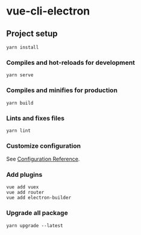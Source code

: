 # vue-cli-electron

## Project setup
```
yarn install
```

### Compiles and hot-reloads for development
```
yarn serve
```

### Compiles and minifies for production
```
yarn build
```

### Lints and fixes files
```
yarn lint
```

### Customize configuration
See [Configuration Reference](https://cli.vuejs.org/config/).

### Add plugins
```
vue add vuex
vue add router
vue add electron-builder
```

### Upgrade all package
```
yarn upgrade --latest
```